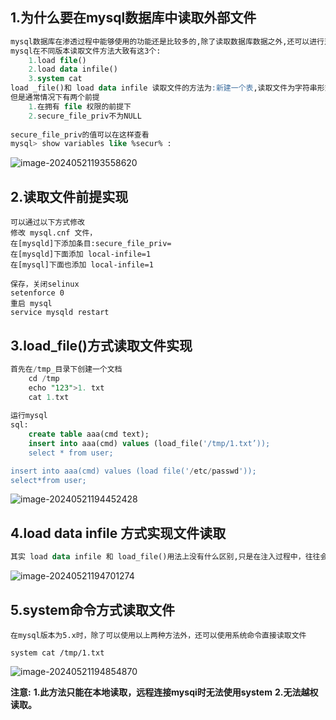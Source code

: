 ## 1.为什么要在mysql数据库中读取外部文件

```sql
mysql数据库在渗透过程中能够使用的功能还是比较多的,除了读取数据库数据之外,还可以进行对数据库外部文件进行读写(但前提是权限足够)
mysql在不同版本读取文件方法大致有这3个:
	1.load file()
	2.load data infile()
	3.system cat
load _file()和 load data infile 读取文件的方法为:新建一个表,读取文件为字符串形式插入表中,然后读出表中数据。
但是通常情况下有两个前提
	1.在拥有 file 权限的前提下
	2.secure_file_priv不为NULL
	
secure_file_priv的值可以在这样查看
mysql> show variables like %secur% :
```

![image-20240521193558620](D:/%E6%96%87%E6%A1%A3/%E7%AC%94%E8%AE%B0/image-20240521193558620.png)

## 2.读取文件前提实现

```
可以通过以下方式修改
修改 mysql.cnf 文件，
在[mysqld]下添加条目:secure_file_priv=
在[mysqld]下面添加 local-infile=1
在[mysql]下面也添加 local-infile=1

保存，关闭selinux
setenforce 0
重启 mysql
service mysqld restart
```

## 3.load_file()方式读取文件实现

```sql
首先在/tmp_目录下创建一个文档
	cd /tmp
	echo "123">1. txt
	cat 1.txt	
	
运行mysql
sql:
    create table aaa(cmd text);
    insert into aaa(cmd) values (load_file('/tmp/1.txt’));
    select * from user;

insert into aaa(cmd) values (load file('/etc/passwd'));
select*from user;
```

![image-20240521194452428](D:/%E6%96%87%E6%A1%A3/%E7%AC%94%E8%AE%B0/image-20240521194452428.png)

## 4.load data infile 方式实现文件读取

```sql
其实 load data infile 和 load_file()用法上没有什么区别,只是在注入过程中，往往会过滤掉load file()这个函数，但是仍然有 load data infile 可以使用。如:load data infile '/tmp/1.txt' into table aaa;
```

![image-20240521194701274](D:/%E6%96%87%E6%A1%A3/%E7%AC%94%E8%AE%B0/image-20240521194701274.png)

## 5.system命令方式读取文件

```
在mysql版本为5.x时，除了可以使用以上两种方法外，还可以使用系统命令直接读取文件

system cat /tmp/1.txt
```

![image-20240521194854870](D:/%E6%96%87%E6%A1%A3/%E7%AC%94%E8%AE%B0/image-20240521194854870.png)

**注意:**
**1.此方法只能在本地读取，远程连接mysqi时无法使用system**
**2.无法越权读取。**